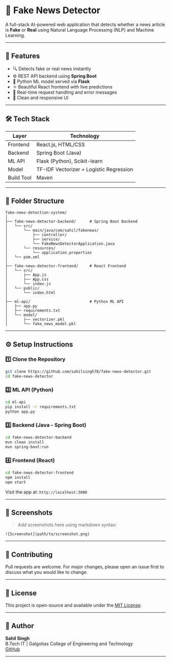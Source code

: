 # 📰 Fake News Detector

A full-stack AI-powered web application that detects whether a news article is **Fake** or **Real** using Natural Language Processing (NLP) and Machine Learning.

---

## 🚀 Features

- 🔍 Detects fake or real news instantly
- ⚙️ REST API backend using **Spring Boot**
- 🧠 Python ML model served via **Flask**
- ⚛️ Beautiful React frontend with live predictions
- 🔁 Real-time request handling and error messages
- 🎨 Clean and responsive UI

---

## 🛠️ Tech Stack

| Layer       | Technology                     |
|------------|----------------------------------|
| Frontend   | React.js, HTML/CSS              |
| Backend    | Spring Boot (Java)              |
| ML API     | Flask (Python), Scikit-learn    |
| Model      | TF-IDF Vectorizer + Logistic Regression |
| Build Tool | Maven                           |

---

## 📁 Folder Structure

```
fake-news-detection-system/
│
├── fake-news-detector-backend/      # Spring Boot Backend
│   └── src/
│       └── main/java/com/sahil/fakenews/
│           ├── controller/
│           ├── service/
│           └── FakeNewsDetectorApplication.java
│       └── resources/
│           └── application.properties
│   └── pom.xml
│
├── fake-news-detector-frontend/     # React Frontend
│   └── src/
│       ├── App.js
│       ├── App.css
│       └── index.js
│   └── public/
│       └── index.html
│
├── ml-api/                          # Python ML API
│   ├── app.py
│   ├── requirements.txt
│   └── model/
│       ├── vectorizer.pkl
│       └── fake_news_model.pkl
```

---

## ⚙️ Setup Instructions

### 1️⃣ Clone the Repository
```bash
git clone https://github.com/sahilsingh78/fake-news-detector.git
cd fake-news-detector
```

### 2️⃣ ML API (Python)
```bash
cd ml-api
pip install -r requirements.txt
python app.py
```

### 3️⃣ Backend (Java - Spring Boot)
```bash
cd fake-news-detector-backend
mvn clean install
mvn spring-boot:run
```

### 4️⃣ Frontend (React)
```bash
cd fake-news-detector-frontend
npm install
npm start
```

Visit the app at: `http://localhost:3000`

---

## 📸 Screenshots

> Add screenshots here using markdown syntax:
```
![Screenshot](path/to/screenshot.png)
```

---

## 🤝 Contributing

Pull requests are welcome. For major changes, please open an issue first to discuss what you would like to change.

---

## 📜 License

This project is open-source and available under the [MIT License](LICENSE).

---

## 🙋 Author

**Sahil Singh**  
B.Tech IT | Galgotias College of Engineering and Technology  
[GitHub](https://github.com/sahilsingh78)

---
